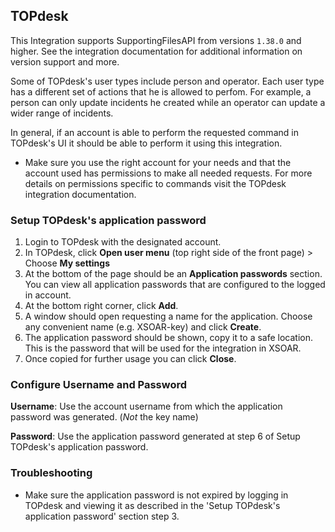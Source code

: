 ## TOPdesk
This Integration supports SupportingFilesAPI from versions `1.38.0` and higher. See the integration documentation for additional information on version support and more.

Some of TOPdesk's user types include person and operator. Each user type has a different set of actions that he is allowed to perfom.
For example, a person can only update incidents he created while an operator can update a wider range of incidents.

In general, if an account is able to perform the requested command in TOPdesk's UI it should be able to perform it using this integration.
- Make sure you use the right account for your needs and that the account used has permissions to make all needed requests. 
For more details on permissions specific to commands visit the TOPdesk integration documentation.

### Setup TOPdesk's application password
1. Login to TOPdesk with the designated account.
2. In TOPdesk, click **Open user menu** (top right side of the front page) > Choose **My settings**
3. At the bottom of the page should be an **Application passwords** section. You can view all application passwords that are configured to the logged in account. 
4. At the bottom right corner, click **Add**.
5. A window should open requesting a name for the application. Choose any convenient name (e.g. XSOAR-key) and click **Create**. 
6. The application password should be shown, copy it to a safe location. This is the password that will be used for the integration in XSOAR.
7. Once copied for further usage you can click **Close**.

### Configure Username and Password
**Username**: Use the account username from which the application password was generated. (*Not* the key name)

**Password**: Use the application password generated at step 6 of Setup TOPdesk's application password. 

### Troubleshooting
- Make sure the application password is not expired by logging in TOPdesk and viewing it as described in the 'Setup TOPdesk's application password' section step 3. 